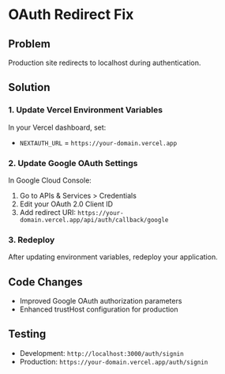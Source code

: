 # OAuth Redirect Fix

## Problem
Production site redirects to localhost during authentication.

## Solution

### 1. Update Vercel Environment Variables
In your Vercel dashboard, set:
- `NEXTAUTH_URL` = `https://your-domain.vercel.app`

### 2. Update Google OAuth Settings
In Google Cloud Console:
1. Go to APIs & Services > Credentials
2. Edit your OAuth 2.0 Client ID
3. Add redirect URI: `https://your-domain.vercel.app/api/auth/callback/google`

### 3. Redeploy
After updating environment variables, redeploy your application.

## Code Changes
- Improved Google OAuth authorization parameters
- Enhanced trustHost configuration for production

## Testing
- Development: `http://localhost:3000/auth/signin`
- Production: `https://your-domain.vercel.app/auth/signin`
